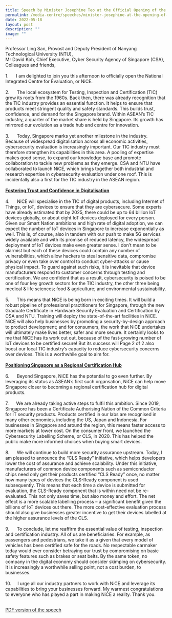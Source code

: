 ```yaml
---
title: Speech by Minister Josephine Teo at the Official Opening of the NiCE
permalink: /media-centre/speeches/minister-josephine-at-the-opening-of-the-nice/
date: 2022-05-18
layout: post
description: ""
image: ""
---
```

<p>Professor Ling San, Provost and Deputy President of Nanyang Technological University (NTU),<br>
Mr David Koh, Chief Executive, Cyber Security Agency of Singapore (CSA),<br>
Colleagues and friends,<br>
<br>
1.<span style="white-space: pre;">		</span>I am delighted to join you this afternoon to officially open the National Integrated Centre for Evaluation, or NiCE. <br>
<br>
2.<span style="white-space: pre;">		</span>The local ecosystem for Testing, Inspection and Certification (TIC) grew its roots from the 1960s. Back then, there was already recognition that the TIC industry provides an essential function. It helps to ensure that products meet stringent quality and safety standards. This builds trust, confidence, and demand for the Singapore brand. Within ASEAN’s TIC industry, a quarter of the market share is held by Singapore. Its growth has mirrored our evolution as a trade hub and centre for innovation.<br>
<br>
3.<span style="white-space: pre;">		</span>Today, Singapore marks yet another milestone in the industry. Because of widespread digitalisation across all economic activities, cybersecurity evaluation is increasingly important. Our TIC industry must therefore strengthen its capabilities in this area. A pooling of expertise makes good sense, to expand our knowledge base and promote collaboration to tackle new problems as they emerge. CSA and NTU have collaborated to launch NiCE, which brings together both industrial and research expertise in cybersecurity evaluation under one roof. This is incidentally also a first for the TIC industry in the ASEAN region.<br>
<br>
<strong><span style="text-decoration: underline;">Fostering Trust and Confidence in Digitalisation</span></strong> <br>
<br>
4.<span style="white-space: pre;">		</span>NiCE will specialise in the TIC of digital products, including Internet of Things, or IoT, devices to ensure that they are cybersecure. Some experts have already estimated that by 2025, there could be up to 64 billion IoT devices globally, or about eight IoT devices deployed for every person. Given our Smart Nation ambitions and high rate of digital adoption, we can expect the number of IoT devices in Singapore to increase exponentially as well. This is, of course, also in tandem with our push to make 5G services widely available and with its promise of reduced latency, the widespread deployment of IoT devices make even greater sense. I don’t mean to be alarmist but each of these devices could contain any number of vulnerabilities, which allow hackers to steal sensitive data, compromise privacy or even take over control to conduct cyber-attacks or cause physical impact. To guard against such risks, it is inevitable that device manufacturers respond to customer concerns through testing and certification. We are confident that as a result, cybersecurity is poised to be one of four key growth sectors for the TIC industry, the other three being medical &amp; life sciences; food &amp; agriculture; and environmental sustainability.<br>
<br>
5.<span style="white-space: pre;">		</span>This means that NiCE is being born in exciting times. It will build a robust pipeline of professional practitioners for Singapore, through the new Graduate Certificate in Hardware Security Evaluation and Certification by CSA and NTU. Training will deploy the state-of-the-art facilities in NiCE. NiCE will also help businesses by promoting a security-by-design approach to product development; and for consumers, the work that NiCE undertakes will ultimately make lives better, safer and more secure. It certainly looks to me that NiCE has its work cut out, because of the fast-growing number of IoT devices to be certified secure! But its success will Page 2 of 2 also boost our local TIC industry’s capacity to reduce cybersecurity concerns over devices. This is a worthwhile goal to aim for.<br>
<br>
<strong><span style="text-decoration: underline;">Positioning Singapore as a Regional Certification Hub</span></strong> <br>
<br>
6.<span style="white-space: pre;">		</span>Beyond Singapore, NiCE has the potential to go even further. By leveraging its status as ASEAN’s first such organsation, NiCE can help move Singapore closer to becoming a regional certification hub for digital products. <br>
<br>
7.<span style="white-space: pre;">		</span>We are already taking active steps to fulfil this ambition. Since 2019, Singapore has been a Certificate Authorising Nation of the Common Criteria for IT security products. Products certified in our labs are recognised in many other economies, including the US, Japan and Indonesia. For businesses in Singapore and around the region, this means faster access to more markets at lower cost. On the consumer front, we launched the Cybersecurity Labelling Scheme, or CLS, in 2020. This has helped the public make more informed choices when buying smart devices.<br>
<br>
8.<span style="white-space: pre;">		</span>We will continue to build more security assurance upstream. Today, I am pleased to announce the “CLS Ready” initiative, which helps developers lower the cost of assurance and achieve scalability. Under this initiative, manufacturers of common device components such as semiconductor chips need only get their products certified “CLS Ready” once, no matter how many types of devices the CLS-Ready component is used subsequently. This means that each time a device is submitted for evaluation, the CLS-Ready component that is within need not be re-evaluated. This not only saves time, but also money and effort. The net effect is a more scalable labelling process – a significant benefit given the billions of IoT devices out there. The more cost-effective evaluation process should also give businesses greater incentive to get their devices labelled at the higher assurance levels of the CLS. <br>
<br>
9.<span style="white-space: pre;">		</span>To conclude, let me reaffirm the essential value of testing, inspection and certification industry. All of us are beneficiaries. For example, as passengers and pedestrians, we take it as a given that every model of vehicles has been certified safe for the roads. No respectable carmaker today would ever consider betraying our trust by compromising on basic safety features such as brakes or seat belts. By the same token, no company in the digital economy should consider skimping on cybersecurity. It is increasingly a worthwhile selling point, not a cost burden, to businesses.<br>
<br>
10.<span style="white-space: pre;">		</span>I urge all our industry partners to work with NiCE and leverage its capabilities to bring your businesses forward. My warmest congratulations to everyone who has played a part in making NiCE a reality. Thank you.<br>
<br></p>

[PDF version of the speech](/files/Speeches%202022/minister%20delivered%20transcript%20nice%20speech.pdf)